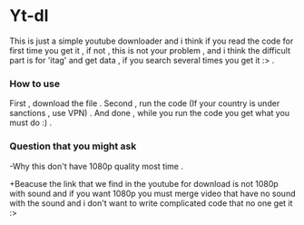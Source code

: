 # Yt-dl
This is just a simple youtube downloader and i think if you read the code for first time you get it , if not , this is not your problem , and i think the difficult part is for 'itag' and get data , if you search several times you get it :> . 

### How to use 
First , download the file . 
Second , run the code (If your country is under sanctions , use VPN) .
And done , while you run the code you get what you must do :) .

### Question that you might ask 
-Why this don't have 1080p quality most time .

+Beacuse the link that we find in the youtube for download is not 1080p with sound and if you want 1080p you must merge video that have no sound with the sound and i don't want to write complicated code that no one get it :>
